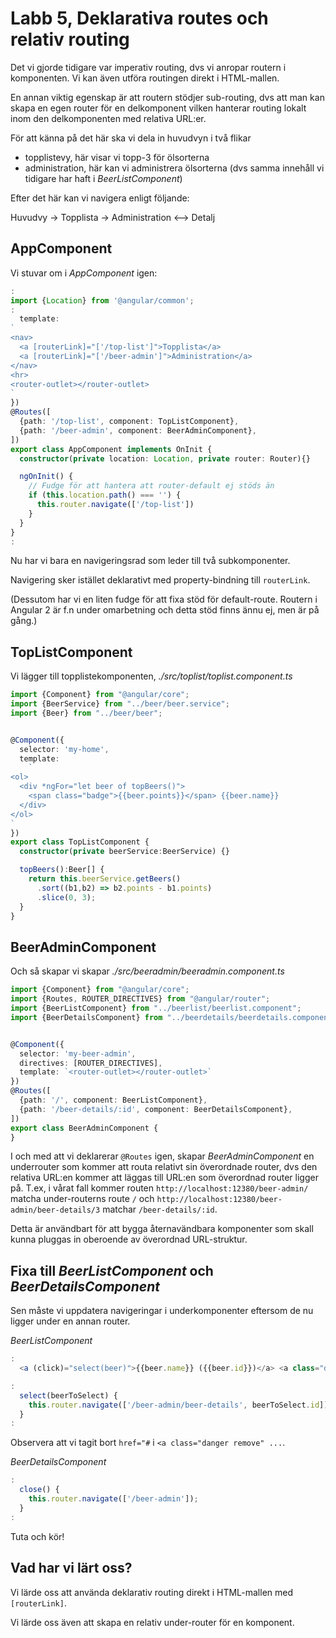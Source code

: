 Labb 5, Deklarativa routes och relativ routing
==============================================
Det vi gjorde tidigare var imperativ routing, dvs vi anropar routern
i komponenten. Vi kan även utföra routingen direkt i HTML-mallen.

En annan viktig egenskap är att routern stödjer sub-routing, dvs 
att man kan skapa en egen router för en delkomponent vilken hanterar
routing lokalt inom den delkomponenten med relativa URL:er.

För att känna på det här ska vi dela in huvudvyn i två flikar
- topplistevy, här visar vi topp-3 för ölsorterna
- administration, här kan vi administrera ölsorterna (dvs samma innehåll
  vi tidigare har haft i _BeerListComponent_)

Efter det här kan vi navigera enligt följande:

Huvudvy -> Topplista
        -> Administration <--> Detalj

AppComponent
------------
Vi stuvar om i _AppComponent_ igen:
```typescript
:
import {Location} from '@angular/common';
:
  template:
`
<nav>
  <a [routerLink]="['/top-list']">Topplista</a>
  <a [routerLink]="['/beer-admin']">Administration</a>
</nav>
<hr>
<router-outlet></router-outlet>
`
})
@Routes([
  {path: '/top-list', component: TopListComponent},
  {path: '/beer-admin', component: BeerAdminComponent},
])
export class AppComponent implements OnInit {
  constructor(private location: Location, private router: Router){}

  ngOnInit() {
    // Fudge för att hantera att router-default ej stöds än
    if (this.location.path() === '') {
      this.router.navigate(['/top-list'])
    }
  }
}
:
```

Nu har vi bara en navigeringsrad som  leder till två subkomponenter.

Navigering sker istället deklarativt med property-bindning till 
`routerLink`.

(Dessutom har vi en liten fudge för att fixa stöd för default-route.
Routern i Angular 2 är f.n under omarbetning och detta stöd finns ännu 
ej, men är på gång.)

TopListComponent
----------------
Vi lägger till topplistekomponenten, _./src/toplist/toplist.component.ts_
```typescript
import {Component} from "@angular/core";
import {BeerService} from "../beer/beer.service";
import {Beer} from "../beer/beer";


@Component({
  selector: 'my-home',
  template:
    `
<ol>
  <div *ngFor="let beer of topBeers()">
    <span class="badge">{{beer.points}}</span> {{beer.name}}  
  </div>
</ol>
`
})
export class TopListComponent {
  constructor(private beerService:BeerService) {}

  topBeers():Beer[] {
    return this.beerService.getBeers()
      .sort((b1,b2) => b2.points - b1.points)
      .slice(0, 3);
  }
}
```

BeerAdminComponent
------------------
Och så skapar vi skapar _./src/beeradmin/beeradmin.component.ts_
```typescript
import {Component} from "@angular/core";
import {Routes, ROUTER_DIRECTIVES} from "@angular/router";
import {BeerListComponent} from "../beerlist/beerlist.component";
import {BeerDetailsComponent} from "../beerdetails/beerdetails.component";


@Component({
  selector: 'my-beer-admin',
  directives: [ROUTER_DIRECTIVES],
  template: `<router-outlet></router-outlet>`
})
@Routes([
  {path: '/', component: BeerListComponent},
  {path: '/beer-details/:id', component: BeerDetailsComponent},
])
export class BeerAdminComponent {
}
```

I och med att vi deklarerar `@Routes` igen, skapar _BeerAdminComponent_
en underrouter som kommer att routa relativt sin överordnade router, 
dvs den relativa URL:en kommer att läggas till URL:en som överordnad 
router ligger på. T.ex, i vårat fall kommer routen 
`http://localhost:12380/beer-admin/` matcha under-routerns 
route `/` och `http://localhost:12380/beer-admin/beer-details/3` 
matchar `/beer-details/:id`.

Detta är användbart för att bygga åternavändbara komponenter som skall 
kunna pluggas in oberoende av överordnad URL-struktur.

Fixa till _BeerListComponent_ och _BeerDetailsComponent_
--------------------------------------------------------
Sen måste vi uppdatera navigeringar i underkomponenter eftersom de nu
ligger under en annan router.

_BeerListComponent_
```typescript
:
  <a (click)="select(beer)">{{beer.name}} ({{beer.id}})</a> <a class="danger remove" (click)="remove(beer)">[ta bort]</a>

:
  select(beerToSelect) {
    this.router.navigate(['/beer-admin/beer-details', beerToSelect.id]);
  }
:
```
Observera att vi tagit bort `href="#` i `<a class="danger remove" ...`.

_BeerDetailsComponent_
```typescript
:
  close() {
    this.router.navigate(['/beer-admin']);
  }
:
```

Tuta och kör!

Vad har vi lärt oss?
--------------------
Vi lärde oss att använda deklarativ routing direkt i 
HTML-mallen med `[routerLink]`.

Vi lärde oss även att skapa en relativ under-router 
för en komponent.


